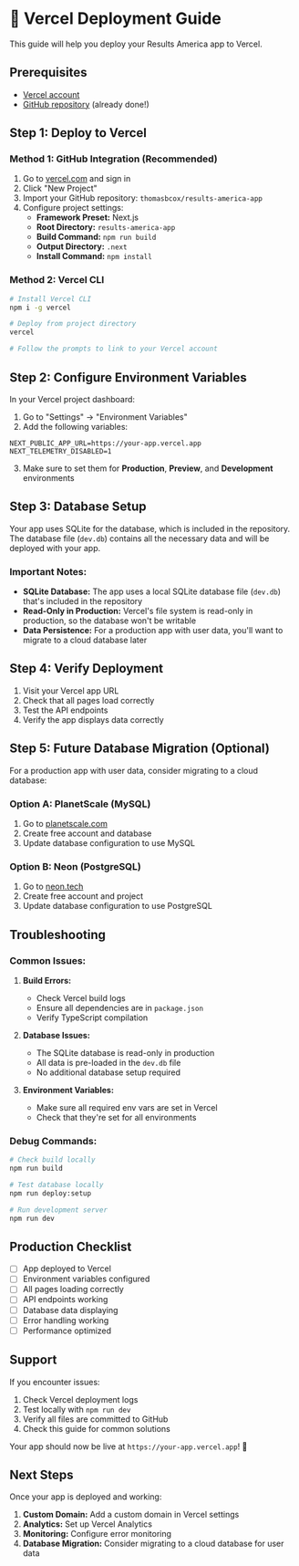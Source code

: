 # 🚀 Vercel Deployment Guide

This guide will help you deploy your Results America app to Vercel.

## Prerequisites

- [Vercel account](https://vercel.com)
- [GitHub repository](https://github.com/thomasbcox/results-america-app) (already done!)

## Step 1: Deploy to Vercel

### Method 1: GitHub Integration (Recommended)

1. Go to [vercel.com](https://vercel.com) and sign in
2. Click "New Project"
3. Import your GitHub repository: `thomasbcox/results-america-app`
4. Configure project settings:
   - **Framework Preset:** Next.js
   - **Root Directory:** `results-america-app`
   - **Build Command:** `npm run build`
   - **Output Directory:** `.next`
   - **Install Command:** `npm install`

### Method 2: Vercel CLI

```bash
# Install Vercel CLI
npm i -g vercel

# Deploy from project directory
vercel

# Follow the prompts to link to your Vercel account
```

## Step 2: Configure Environment Variables

In your Vercel project dashboard:

1. Go to "Settings" → "Environment Variables"
2. Add the following variables:

```
NEXT_PUBLIC_APP_URL=https://your-app.vercel.app
NEXT_TELEMETRY_DISABLED=1
```

3. Make sure to set them for **Production**, **Preview**, and **Development** environments

## Step 3: Database Setup

Your app uses SQLite for the database, which is included in the repository. The database file (`dev.db`) contains all the necessary data and will be deployed with your app.

### Important Notes:

- **SQLite Database:** The app uses a local SQLite database file (`dev.db`) that's included in the repository
- **Read-Only in Production:** Vercel's file system is read-only in production, so the database won't be writable
- **Data Persistence:** For a production app with user data, you'll want to migrate to a cloud database later

## Step 4: Verify Deployment

1. Visit your Vercel app URL
2. Check that all pages load correctly
3. Test the API endpoints
4. Verify the app displays data correctly

## Step 5: Future Database Migration (Optional)

For a production app with user data, consider migrating to a cloud database:

### Option A: PlanetScale (MySQL)
1. Go to [planetscale.com](https://planetscale.com)
2. Create free account and database
3. Update database configuration to use MySQL

### Option B: Neon (PostgreSQL)
1. Go to [neon.tech](https://neon.tech)
2. Create free account and project
3. Update database configuration to use PostgreSQL

## Troubleshooting

### Common Issues:

1. **Build Errors:**
   - Check Vercel build logs
   - Ensure all dependencies are in `package.json`
   - Verify TypeScript compilation

2. **Database Issues:**
   - The SQLite database is read-only in production
   - All data is pre-loaded in the `dev.db` file
   - No additional database setup required

3. **Environment Variables:**
   - Make sure all required env vars are set in Vercel
   - Check that they're set for all environments

### Debug Commands:

```bash
# Check build locally
npm run build

# Test database locally
npm run deploy:setup

# Run development server
npm run dev
```

## Production Checklist

- [ ] App deployed to Vercel
- [ ] Environment variables configured
- [ ] All pages loading correctly
- [ ] API endpoints working
- [ ] Database data displaying
- [ ] Error handling working
- [ ] Performance optimized

## Support

If you encounter issues:

1. Check Vercel deployment logs
2. Test locally with `npm run dev`
3. Verify all files are committed to GitHub
4. Check this guide for common solutions

Your app should now be live at `https://your-app.vercel.app`! 🎉

## Next Steps

Once your app is deployed and working:

1. **Custom Domain:** Add a custom domain in Vercel settings
2. **Analytics:** Set up Vercel Analytics
3. **Monitoring:** Configure error monitoring
4. **Database Migration:** Consider migrating to a cloud database for user data 